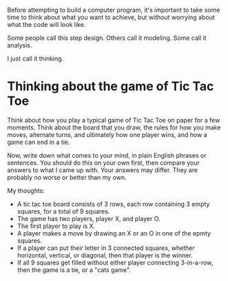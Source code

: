 Before attempting to build a computer program, it's important to take some time to think about what you want to achieve, but without worrying about what the code will look like.

Some people call this step design. Others call it modeling. Some call it analysis.

I just call it thinking.

# Thinking about the game of Tic Tac Toe

Think about how you play a typical game of Tic Tac Toe on paper for a few moments. Think about the board that you draw, the rules for how you make moves, alternate turns, and ultimately how one player wins, and how a game can end in a tie.

Now, write down what comes to your mind, in plain English phrases or sentences. You should do this on your own first,
then compare your answers to what I came up with. Your answers may differ. They are probably no worse or better than my own.

My thoughts:

* A tic tac toe board consists of 3 rows, each row containing 3 empty squares, for a total of 9 squares.
* The game has two players, player X, and player O.
* The first player to play is X.
* A player makes a move by drawing an X or an O in one of the epmty squares.
* If a player can put their letter in 3 connected squares, whether horizontal, vertical, or diagonal, then that player is the winner.
* If all 9 squares get filled without either player connecting 3-in-a-row, then the game is a tie, or a "cats game".
